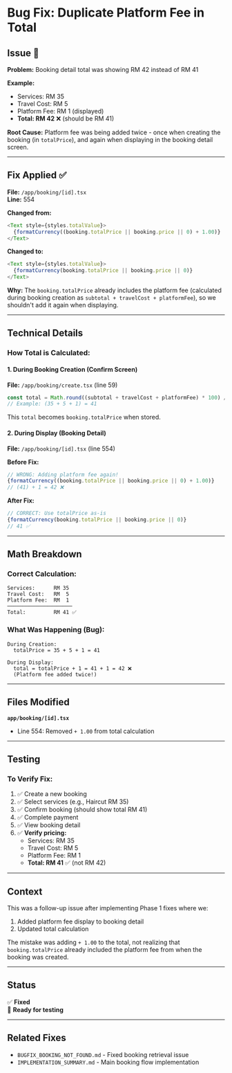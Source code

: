# Bug Fix: Duplicate Platform Fee in Total

## Issue 🐛

**Problem:** Booking detail total was showing RM 42 instead of RM 41

**Example:**
- Services: RM 35
- Travel Cost: RM 5
- Platform Fee: RM 1 (displayed)
- **Total: RM 42** ❌ (should be RM 41)

**Root Cause:** Platform fee was being added twice - once when creating the booking (in `totalPrice`), and again when displaying in the booking detail screen.

---

## Fix Applied ✅

**File:** `/app/booking/[id].tsx`  
**Line:** 554

**Changed from:**
```typescript
<Text style={styles.totalValue}>
  {formatCurrency((booking.totalPrice || booking.price || 0) + 1.00)}
</Text>
```

**Changed to:**
```typescript
<Text style={styles.totalValue}>
  {formatCurrency(booking.totalPrice || booking.price || 0)}
</Text>
```

**Why:** The `booking.totalPrice` already includes the platform fee (calculated during booking creation as `subtotal + travelCost + platformFee`), so we shouldn't add it again when displaying.

---

## Technical Details

### How Total is Calculated:

#### 1. During Booking Creation (Confirm Screen)
**File:** `/app/booking/create.tsx` (line 59)

```typescript
const total = Math.round((subtotal + travelCost + platformFee) * 100) / 100;
// Example: (35 + 5 + 1) = 41
```

This `total` becomes `booking.totalPrice` when stored.

#### 2. During Display (Booking Detail)
**File:** `/app/booking/[id].tsx` (line 554)

**Before Fix:**
```typescript
// WRONG: Adding platform fee again!
{formatCurrency((booking.totalPrice || booking.price || 0) + 1.00)}
// (41) + 1 = 42 ❌
```

**After Fix:**
```typescript
// CORRECT: Use totalPrice as-is
{formatCurrency(booking.totalPrice || booking.price || 0)}
// 41 ✅
```

---

## Math Breakdown

### Correct Calculation:
```
Services:      RM 35
Travel Cost:   RM  5
Platform Fee:  RM  1
─────────────────────
Total:         RM 41 ✅
```

### What Was Happening (Bug):
```
During Creation:
  totalPrice = 35 + 5 + 1 = 41

During Display:
  total = totalPrice + 1 = 41 + 1 = 42 ❌
  (Platform fee added twice!)
```

---

## Files Modified

**`app/booking/[id].tsx`**
- Line 554: Removed `+ 1.00` from total calculation

---

## Testing

### To Verify Fix:

1. ✅ Create a new booking
2. ✅ Select services (e.g., Haircut RM 35)
3. ✅ Confirm booking (should show total RM 41)
4. ✅ Complete payment
5. ✅ View booking detail
6. ✅ **Verify pricing:**
   - Services: RM 35
   - Travel Cost: RM 5
   - Platform Fee: RM 1
   - **Total: RM 41** ✅ (not RM 42)

---

## Context

This was a follow-up issue after implementing Phase 1 fixes where we:
1. Added platform fee display to booking detail
2. Updated total calculation

The mistake was adding `+ 1.00` to the total, not realizing that `booking.totalPrice` already included the platform fee from when the booking was created.

---

## Status

✅ **Fixed**  
🚀 **Ready for testing**

---

## Related Fixes

- `BUGFIX_BOOKING_NOT_FOUND.md` - Fixed booking retrieval issue
- `IMPLEMENTATION_SUMMARY.md` - Main booking flow implementation
